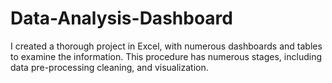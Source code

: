 # Data-Analysis-Dashboard
I created a thorough project in Excel, with numerous dashboards and tables to examine the information. This procedure has numerous stages, including data pre-processing cleaning, and visualization.

